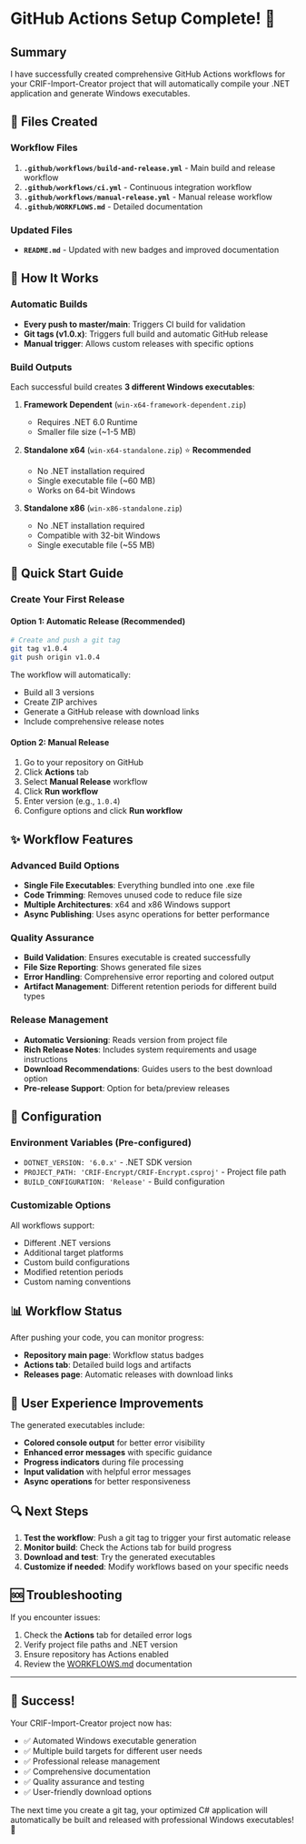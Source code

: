# GitHub Actions Setup Complete! 🎉

## Summary
I have successfully created comprehensive GitHub Actions workflows for your CRIF-Import-Creator project that will automatically compile your .NET application and generate Windows executables.

## 📁 Files Created

### Workflow Files
1. **`.github/workflows/build-and-release.yml`** - Main build and release workflow
2. **`.github/workflows/ci.yml`** - Continuous integration workflow  
3. **`.github/workflows/manual-release.yml`** - Manual release workflow
4. **`.github/WORKFLOWS.md`** - Detailed documentation

### Updated Files
- **`README.md`** - Updated with new badges and improved documentation

## 🚀 How It Works

### Automatic Builds
- **Every push to master/main**: Triggers CI build for validation
- **Git tags (v1.0.x)**: Triggers full build and automatic GitHub release
- **Manual trigger**: Allows custom releases with specific options

### Build Outputs
Each successful build creates **3 different Windows executables**:

1. **Framework Dependent** (`win-x64-framework-dependent.zip`)
   - Requires .NET 6.0 Runtime
   - Smaller file size (~1-5 MB)

2. **Standalone x64** (`win-x64-standalone.zip`) ⭐ **Recommended**
   - No .NET installation required  
   - Single executable file (~60 MB)
   - Works on 64-bit Windows

3. **Standalone x86** (`win-x86-standalone.zip`)
   - No .NET installation required
   - Compatible with 32-bit Windows
   - Single executable file (~55 MB)

## 🎯 Quick Start Guide

### Create Your First Release

#### Option 1: Automatic Release (Recommended)
```bash
# Create and push a git tag
git tag v1.0.4
git push origin v1.0.4
```
The workflow will automatically:
- Build all 3 versions
- Create ZIP archives
- Generate a GitHub release with download links
- Include comprehensive release notes

#### Option 2: Manual Release
1. Go to your repository on GitHub
2. Click **Actions** tab
3. Select **Manual Release** workflow
4. Click **Run workflow**
5. Enter version (e.g., `1.0.4`)
6. Configure options and click **Run workflow**

## ✨ Workflow Features

### Advanced Build Options
- **Single File Executables**: Everything bundled into one .exe file
- **Code Trimming**: Removes unused code to reduce file size
- **Multiple Architectures**: x64 and x86 Windows support
- **Async Publishing**: Uses async operations for better performance

### Quality Assurance
- **Build Validation**: Ensures executable is created successfully
- **File Size Reporting**: Shows generated file sizes
- **Error Handling**: Comprehensive error reporting and colored output
- **Artifact Management**: Different retention periods for different build types

### Release Management
- **Automatic Versioning**: Reads version from project file
- **Rich Release Notes**: Includes system requirements and usage instructions
- **Download Recommendations**: Guides users to the best download option
- **Pre-release Support**: Option for beta/preview releases

## 🔧 Configuration

### Environment Variables (Pre-configured)
- `DOTNET_VERSION: '6.0.x'` - .NET SDK version
- `PROJECT_PATH: 'CRIF-Encrypt/CRIF-Encrypt.csproj'` - Project file path
- `BUILD_CONFIGURATION: 'Release'` - Build configuration

### Customizable Options
All workflows support:
- Different .NET versions
- Additional target platforms
- Custom build configurations
- Modified retention periods
- Custom naming conventions

## 📊 Workflow Status

After pushing your code, you can monitor progress:
- **Repository main page**: Workflow status badges
- **Actions tab**: Detailed build logs and artifacts
- **Releases page**: Automatic releases with download links

## 🎨 User Experience Improvements

The generated executables include:
- **Colored console output** for better error visibility
- **Enhanced error messages** with specific guidance
- **Progress indicators** during file processing
- **Input validation** with helpful error messages
- **Async operations** for better responsiveness

## 🔍 Next Steps

1. **Test the workflow**: Push a git tag to trigger your first automatic release
2. **Monitor build**: Check the Actions tab for build progress
3. **Download and test**: Try the generated executables
4. **Customize if needed**: Modify workflows based on your specific needs

## 🆘 Troubleshooting

If you encounter issues:
1. Check the **Actions** tab for detailed error logs
2. Verify project file paths and .NET version
3. Ensure repository has Actions enabled
4. Review the [WORKFLOWS.md](.github/WORKFLOWS.md) documentation

---

## 🎉 Success!

Your CRIF-Import-Creator project now has:
- ✅ Automated Windows executable generation
- ✅ Multiple build targets for different user needs  
- ✅ Professional release management
- ✅ Comprehensive documentation
- ✅ Quality assurance and testing
- ✅ User-friendly download options

The next time you create a git tag, your optimized C# application will automatically be built and released with professional Windows executables! 🚀
